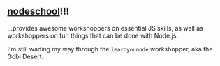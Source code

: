 ## [nodeschool](http://nodeschool.io/#workshopper-list)!!!
...provides awesome workshoppers on essential JS skills, as well as workshoppers on fun things that can be done with Node.js.

I'm still wading my way through the `learnyounode` workshopper, aka the Gobi Desert.